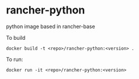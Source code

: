 rancher-python
============

python image based in rancher-base

To build

```
docker build -t <repo>/rancher-python:<version> .
```

To run:

```
docker run -it <repo>/rancher-python:<version> 
```

